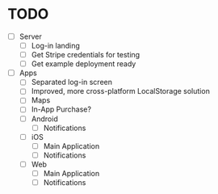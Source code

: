 # TODO

- [ ] Server
  - [ ] Log-in landing
  - [ ] Get Stripe credentials for testing
  - [ ] Get example deployment ready
- [ ] Apps
  - [ ] Separated log-in screen
  - [ ] Improved, more cross-platform LocalStorage solution
  - [ ] Maps
  - [ ] In-App Purchase?
  - [ ] Android
    - [ ] Notifications
  - [ ] iOS
    - [ ] Main Application 
    - [ ] Notifications
  - [ ] Web
    - [ ] Main Application 
    - [ ] Notifications
